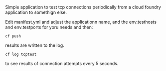 Simple application to test tcp connections periodically from a cloud foundry application to somethign else.

Edit manifest.yml and adjust the applicationn name, and the env.testhosts and env.testports for yoru needs and then:

    cf push

results are written to the log.

    cf log tcptest

to see results of connection attempts every 5 seconds.


